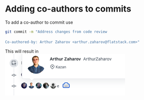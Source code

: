 # Adding co-authors to commits

To add a co-author to commit use

```bash
git commit -m "Address changes from code review

Co-authored-by: Arthur Zaharov <arthur.zaharov@flatstack.com>"
```

This will result in ![Co-authors in GitHub](images/co-authors.png)
